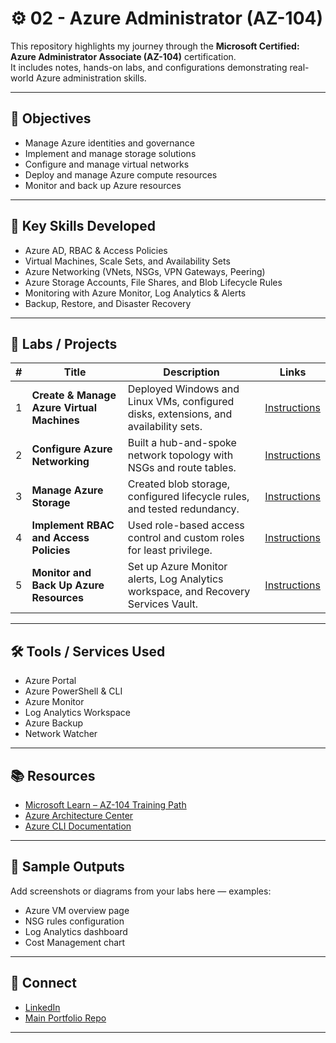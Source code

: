 # ⚙️ 02 - Azure Administrator (AZ-104)

This repository highlights my journey through the **Microsoft Certified: Azure Administrator Associate (AZ-104)** certification.  
It includes notes, hands-on labs, and configurations demonstrating real-world Azure administration skills.

---

## 🎯 Objectives

- Manage Azure identities and governance  
- Implement and manage storage solutions  
- Configure and manage virtual networks  
- Deploy and manage Azure compute resources  
- Monitor and back up Azure resources  

---

## 🧠 Key Skills Developed

- Azure AD, RBAC & Access Policies  
- Virtual Machines, Scale Sets, and Availability Sets  
- Azure Networking (VNets, NSGs, VPN Gateways, Peering)  
- Azure Storage Accounts, File Shares, and Blob Lifecycle Rules  
- Monitoring with Azure Monitor, Log Analytics & Alerts  
- Backup, Restore, and Disaster Recovery  

---

## 🧪 Labs / Projects

| # | Title | Description | Links |
|---|-------|-------------|-------|
| 1 | **Create & Manage Azure Virtual Machines** | Deployed Windows and Linux VMs, configured disks, extensions, and availability sets. | [Instructions](./labs/01-virtual-machines.md) |
| 2 | **Configure Azure Networking** | Built a hub-and-spoke network topology with NSGs and route tables. | [Instructions](./labs/02-networking.md) |
| 3 | **Manage Azure Storage** | Created blob storage, configured lifecycle rules, and tested redundancy. | [Instructions](./labs/03-storage.md) |
| 4 | **Implement RBAC and Access Policies** | Used role-based access control and custom roles for least privilege. | [Instructions](./labs/04-rbac.md) |
| 5 | **Monitor and Back Up Azure Resources** | Set up Azure Monitor alerts, Log Analytics workspace, and Recovery Services Vault. | [Instructions](./labs/05-monitoring-backup.md) |

---

## 🛠️ Tools / Services Used

- Azure Portal  
- Azure PowerShell & CLI  
- Azure Monitor  
- Log Analytics Workspace  
- Azure Backup  
- Network Watcher  

---

## 📚 Resources

- [Microsoft Learn – AZ-104 Training Path](https://learn.microsoft.com/en-us/training/paths/az-104-administrator-prerequisites/)  
- [Azure Architecture Center](https://learn.microsoft.com/azure/architecture/)  
- [Azure CLI Documentation](https://learn.microsoft.com/cli/azure/)  

---

## 📸 Sample Outputs

Add screenshots or diagrams from your labs here — examples:  
- Azure VM overview page  
- NSG rules configuration  
- Log Analytics dashboard  
- Cost Management chart  

---

## 🔗 Connect

- [LinkedIn](https://www.linkedin.com/in/john-niagwan/)  
- [Main Portfolio Repo](../)

---

